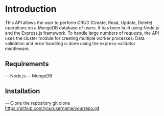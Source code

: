 # Introduction

This API allows the user to perform CRUD (Create, Read, Update, Delete) operations on a MongoDB database of users. It has been built using Node.js and the Express.js framework. To handle large numbers of requests, the API uses the cluster module for creating multiple worker processes. Data validation and error handling is done using the express-validator middleware.

## Requirements

 -- Node.js
 -- MongoDB

## Installation

 -- Clone the repository
 git clone https://github.com/yourusername/yourrepo.git
